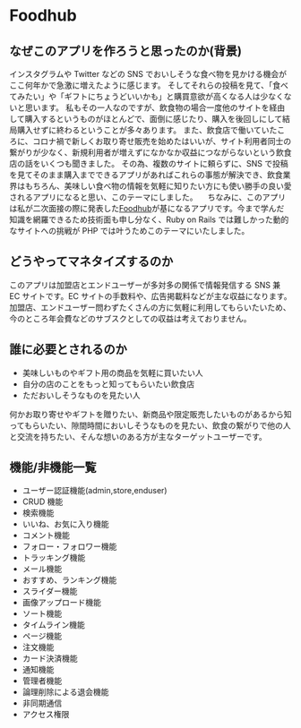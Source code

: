 # Foodhub

## なぜこのアプリを作ろうと思ったのか(背景)

インスタグラムや Twitter などの SNS でおいしそうな食べ物を見かける機会がここ何年かで急激に増えたように感じます。 そしてそれらの投稿を見て、「食べてみたい」や「ギフトにちょうどいいかも」と購買意欲が高くなる人は少なくないと思います。 私もその一人なのですが、飲食物の場合一度他のサイトを経由して購入するというものがほとんどで、面倒に感じたり、購入を後回しにして結局購入せずに終わるということが多々あります。 また、飲食店で働いていたころに、コロナ禍で新しくお取り寄せ販売を始めたはいいが、サイト利用者同士の繋がりが少なく、新規利用者が増えずになかなか収益につながらないという飲食店の話をいくつも聞きました。 その為、複数のサイトに頼らずに、SNS で投稿を見てそのまま購入までできるアプリがあればこれらの事態が解決でき、飲食業界はもちろん、美味しい食べ物の情報を気軽に知りたい方にも使い勝手の良い愛されるアプリになると思い、このテーマにしました。
　ちなみに、このアプリは私が二次面接の際に発表した[Foodhub](http://35.77.164.252/)が基になるアプリです。今まで学んだ知識を網羅できるため技術面も申し分なく、Ruby on Rails では難しかった動的なサイトへの挑戦が PHP では叶うためこのテーマにいたしました。

## どうやってマネタイズするのか

このアプリは加盟店とエンドユーザーが多対多の関係で情報発信する SNS 兼 EC サイトです。EC サイトの手数料や、広告掲載料などが主な収益になります。加盟店、エンドユーザー問わずたくさんの方に気軽に利用してもらいたいため、今のところ年会費などのサブスクとしての収益は考えておりません。

## 誰に必要とされるのか

-   美味しいものやギフト用の商品を気軽に買いたい人
-   自分の店のことをもっと知ってもらいたい飲食店
-   ただおいしそうなものを見たい人

何かお取り寄せやギフトを贈りたい、新商品や限定販売したいものがあるから知ってもらいたい、隙間時間においしそうなものを見たい、飲食の繋がりで他の人と交流を持ちたい、そんな想いのある方が主なターゲットユーザーです。

## 機能/非機能一覧

-   ユーザー認証機能(admin,store,enduser)
-   CRUD 機能
-   検索機能
-   いいね、お気に入り機能
-   コメント機能
-   フォロー・フォロワー機能
-   トラッキング機能
-   メール機能
-   おすすめ、ランキング機能
-   スライダー機能
-   画像アップロード機能
-   ソート機能
-   タイムライン機能
-   ページ機能
-   注文機能
-   カード決済機能
-   通知機能
-   管理者機能
-   論理削除による退会機能
-   非同期通信
-   アクセス権限
